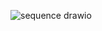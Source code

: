 ![sequence  drawio](https://user-images.githubusercontent.com/57907539/143164215-2ba36edd-2a61-4314-9154-5c91c85e5ef6.png)
